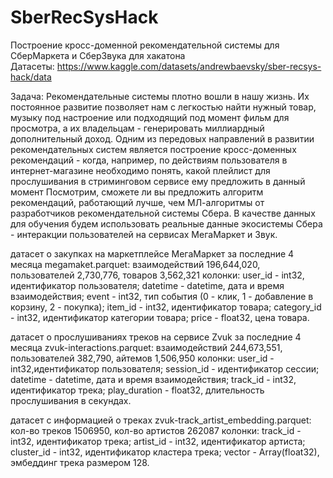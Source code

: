 # SberRecSysHack
Построение кросс-доменной рекомендательной системы для СберМаркета и СберЗвука для хакатона  
Датасеты: https://www.kaggle.com/datasets/andrewbaevsky/sber-recsys-hack/data

Задача:
Рекомендательные системы плотно вошли в нашу жизнь. Их постоянное развитие позволяет нам с легкостью найти нужный товар, музыку под настроение или подходящий под момент фильм для просмотра, а их владельцам - генерировать миллиардный дополнительный доход. Одним из передовых направлений в развитии рекомендательных систем является построение кросс-доменных рекомендаций - когда, например, по действиям пользователя в интернет-магазине необходимо понять, какой плейлист для прослушивания в стриминговом сервисе ему предложить в данный момент
Посмотрим, сможете ли вы предложить алгоритм рекомендаций, работающий лучше, чем МЛ-алгоритмы от разработчиков рекомендательной системы Сбера. В качестве данных для обучения будем использовать реальные данные экосистемы Сбера - интеракции пользователей на сервисах МегаМаркет и Звук.

датасет о закупках на маркетплейсе МегаМаркет за последние 4 месяца megamaket.parquet: взаимодействий 196,644,020, пользователей 2,730,776, товаров 3,562,321
колонки:
user_id - int32, идентификатор пользователя;
datetime - datetime, дата и время взаимодействия;
event - int32, тип события (0 - клик, 1 - добавление в корзину, 2 - покупка);
item_id - int32, идентификатор товара;
category_id - int32, идентификатор категории товара;
price - float32, цена товара.

датасет о прослушиваниях треков на сервисе Zvuk за последние 4 месяца zvuk-interactions.parquet: взаимодействий 244,673,551, пользователей 382,790, айтемов 1,506,950
колонки:
user_id - int32,идентификатор пользователя;
session_id - идентификатор сессии;
datetime - datetime, дата и время взаимодействия;
track_id - int32, идентификатор трека;
play_duration - float32, длительность прослушивания в секундах.

датасет с информацией о треках zvuk-track_artist_embedding.parquet: кол-во треков 1506950, кол-во артистов 262087
колонки:
track_id - int32, идентификатор трека;
artist_id - int32, идентификатор артиста;
cluster_id - int32, идентификатор кластера трека;
vector - Array(float32), эмбеддинг трека размером 128.

